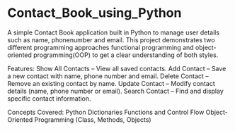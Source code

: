 # Contact_Book_using_Python

A simple Contact Book application built in Python to manage user details such as name, phonenumber and email. This project demonstrates two different programming approaches functional programming and object-oriented programming(OOP) to get a clear understanding of both styles.

Features:
Show All Contacts – View all saved contacts.
Add Contact – Save a new contact with name, phone number and email.
Delete Contact – Remove an existing contact by name.
Update Contact – Modify contact details (name, phone number or email).
Search Contact – Find and display specific contact information.

Concepts Covered:
Python Dictionaries
Functions and Control Flow
Object-Oriented Programming (Class, Methods, Objects)
